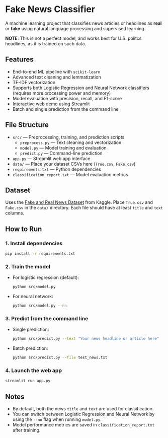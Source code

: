 # Fake News Classifier

A machine learning project that classifies news articles or headlines as **real** or **fake** using natural language processing and supervised learning.

**NOTE**: This is not a perfect model, and works best for U.S. politcs headlines, as it is trained on such data.

## Features
- End-to-end ML pipeline with `scikit-learn`
- Advanced text cleaning and lemmatization
- TF-IDF vectorization
- Supports both Logistic Regression and Neural Network classifiers (requires more processing power and memory)
- Model evaluation with precision, recall, and F1-score
- Interactive web demo using Streamlit
- Batch and single prediction from the command line

## File Structure
- `src/` — Preprocessing, training, and prediction scripts
  - `preprocess.py` — Text cleaning and vectorization
  - `model.py` — Model training and evaluation
  - `predict.py` — Command-line prediction
- `app.py` — Streamlit web app interface
- `data/` — Place your dataset CSVs here (`True.csv`, `Fake.csv`)
- `requirements.txt` — Python dependencies
- `classification_report.txt` — Model evaluation metrics

## Dataset
Uses the [Fake and Real News Dataset](https://www.kaggle.com/clmentbisaillon/fake-and-real-news-dataset) from Kaggle. Place `True.csv` and `Fake.csv` in the `data/` directory. Each file should have at least `title` and `text` columns.

## How to Run

### 1. Install dependencies
```bash
pip install -r requirements.txt
```

### 2. Train the model
- For logistic regression (default):
  ```bash
  python src/model.py
  ```
- For neural network:
  ```bash
  python src/model.py --nn
  ```

### 3. Predict from the command line
- Single prediction:
  ```bash
  python src/predict.py --text "Your news headline or article here"
  ```
- Batch prediction:
  ```bash
  python src/predict.py --file test_news.txt
  ```

### 4. Launch the web app
```bash
streamlit run app.py
```

## Notes
- By default, both the news `title` and `text` are used for classification.
- You can switch between Logistic Regression and Neural Network by using the `--nn` flag when running `model.py`.
- Model performance metrics are saved in `classification_report.txt` after training.

